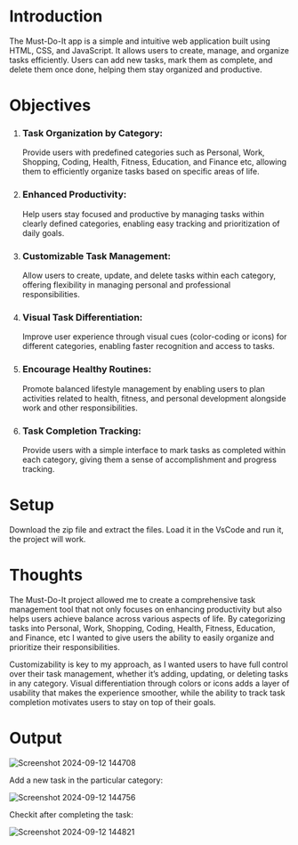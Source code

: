 # Introduction

The Must-Do-It app is a simple and intuitive web application built using HTML, CSS, and JavaScript. It allows users to create, manage, and organize tasks efficiently. Users can add new tasks, mark them as complete, and delete them once done, helping them stay organized and productive.

# Objectives

1) ### Task Organization by Category:
    Provide users with predefined categories such as Personal, Work, Shopping, Coding, Health, Fitness, Education, and Finance etc, allowing them to efficiently organize tasks based on specific areas of life.

2) ### Enhanced Productivity:
    Help users stay focused and productive by managing tasks within clearly defined categories, enabling easy tracking and prioritization of daily goals.

3) ### Customizable Task Management:
   Allow users to create, update, and delete tasks within each category, offering flexibility in managing personal and professional responsibilities.

4) ### Visual Task Differentiation:
    Improve user experience through visual cues (color-coding or icons) for different categories, enabling faster recognition and access to tasks.

5) ### Encourage Healthy Routines:
   Promote balanced lifestyle management by enabling users to plan activities related to health, fitness, and personal development alongside work and other responsibilities.

6) ### Task Completion Tracking:
    Provide users with a simple interface to mark tasks as completed within each category, giving them a sense of accomplishment and progress tracking.

# Setup 
Download the zip file and extract the files.
Load it in the VsCode and run it, the project will work.

# Thoughts
The Must-Do-It project allowed me to create a comprehensive task management tool that not only focuses on enhancing productivity but also helps users achieve balance across various aspects of life. By categorizing tasks into Personal, Work, Shopping, Coding, Health, Fitness, Education, and Finance, etc I wanted to give users the ability to easily organize and prioritize their responsibilities.

Customizability is key to my approach, as I wanted users to have full control over their task management, whether it’s adding, updating, or deleting tasks in any category. Visual differentiation through colors or icons adds a layer of usability that makes the experience smoother, while the ability to track task completion motivates users to stay on top of their goals.

# Output

![Screenshot 2024-09-12 144708](https://github.com/user-attachments/assets/c60f14b5-c525-4f76-97e6-78c4a7f50274)

Add a new task in the particular category:

![Screenshot 2024-09-12 144756](https://github.com/user-attachments/assets/d140a950-250a-4b45-9443-3e377975b62d)

Checkit after completing the task:

![Screenshot 2024-09-12 144821](https://github.com/user-attachments/assets/00c7b6a5-854a-48a3-b773-96dc44370c17)


